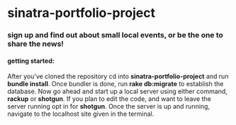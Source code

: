 # sinatra-portfolio-project
### sign up and find out about small local events, or be the one to share the news!

#### getting started: 

After you've cloned the repository cd into **sinatra-portfolio-project** and run **bundle install**. Once bundler is done, run **rake db:migrate** to establish the database. Now go ahead and start up a local server using either command, **rackup** or **shotgun**. If you plan to edit the code, and want to leave the server running opt in for **shotgun**. Once the server is up and running, navigate to the localhost site given in the terminal. 
